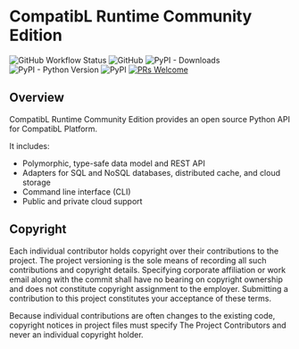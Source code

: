 # CompatibL Runtime Community Edition
![GitHub Workflow Status](https://img.shields.io/github/actions/workflow/status/compatibl/cl-runtime/python-package.yml)
![GitHub](https://img.shields.io/github/license/compatibl/cl-runtime)
![PyPI - Downloads](https://img.shields.io/pypi/dm/cl-runtime)
![PyPI - Python Version](https://img.shields.io/pypi/pyversions/cl-runtime)
![PyPI](https://img.shields.io/pypi/v/cl-runtime)
[![PRs Welcome](https://img.shields.io/badge/PRs-welcome-brightgreen.svg)](https://github.com/compatibl/cl-runtime/pulls)
## Overview

CompatibL Runtime Community Edition provides an open source Python API
for CompatibL Platform. 

It includes:

* Polymorphic, type-safe data model and REST API
* Adapters for SQL and NoSQL databases, distributed cache, and cloud storage
* Command line interface (CLI)
* Public and private cloud support

## Copyright

Each individual contributor holds copyright over their contributions to the
project. The project versioning is the sole means of recording all such
contributions and copyright details. Specifying corporate affiliation or
work email along with the commit shall have no bearing on copyright ownership
and does not constitute copyright assignment to the employer. Submitting a
contribution to this project constitutes your acceptance of these terms.

Because individual contributions are often changes to the existing code,
copyright notices in project files must specify The Project Contributors and
never an individual copyright holder.

